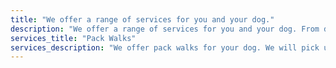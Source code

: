 ```yaml
---
title: "We offer a range of services for you and your dog."
description: "We offer a range of services for you and your dog. From dog walking to dog training, we have you covered."
services_title: "Pack Walks"
services_description: "We offer pack walks for your dog. We will pick up your dog and take them on a walk with other dogs. This is a great way for your dog to socialize and get some exercise."
---
```

